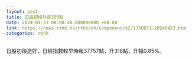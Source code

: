 ```yaml
---
layout: post
title: 日股初段升逾300點
date: 2024-04-23 08:08:48.000000000 +08:00
link: https://news.rthk.hk/rthk/ch/component/k2/1750071-20240423.htm
categories: rthk
---
```


日股初段造好，日經指數較早時報37757點，升318點，升幅0.85%。
